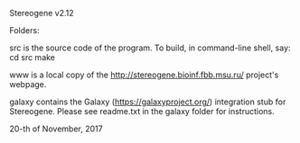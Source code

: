 Stereogene v2.12

Folders:

src is the source code of the program. To build, in command-line shell, say:
cd src
make

www is a local copy of the http://stereogene.bioinf.fbb.msu.ru/ project's webpage.

galaxy contains the Galaxy (https://galaxyproject.org/) integration stub for Stereogene. 
Please see readme.txt in the galaxy folder for instructions.

20-th of November, 2017

